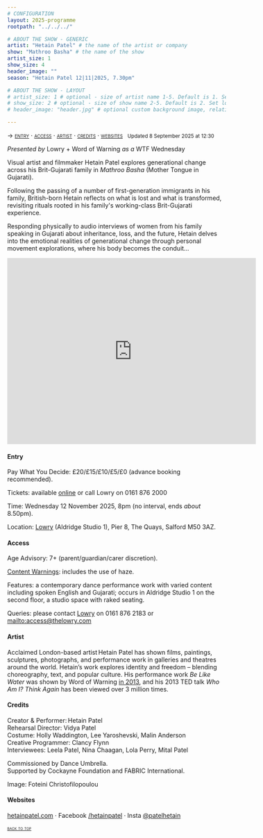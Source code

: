```yaml
---
# CONFIGURATION
layout: 2025-programme
rootpath: "../../../"

# ABOUT THE SHOW - GENERIC
artist: "Hetain Patel" # the name of the artist or company
show: "Mathroo Basha" # the name of the show
artist_size: 1
show_size: 4
header_image: ""
season: "Hetain Patel 12|11|2025, 7.30pm"

# ABOUT THE SHOW - LAYOUT
# artist_size: 1 # optional - size of artist name 1-5. Default is 1. Set longer names to lower values
# show_size: 2 # optional - size of show name 2-5. Default is 2. Set longer names to lower values
# header_image: "header.jpg" # optional custom background image, relative to current page

---
```

<span style='font-variant: small-caps'>→ [entry](/current/2025/patel/#entry) · [access](/current/2025/patel/#access) · [artist](/current/2025/patel/#artist) · [credits](/current/2025/patel/#credits) · [websites](/current/2025/patel/#websites)</span>&ensp; <small>Updated 8 September 2025 at 12:30</small>        
           
*Presented by* Lowry + Word of Warning *as a* WTF Wednesday        
         
Visual artist and filmmaker Hetain Patel explores generational change across his Brit-Gujarati family in *Mathroo Basha* (Mother Tongue in Gujarati).           
         
Following the passing of a number of first-generation immigrants in his family, British-born Hetain reflects on what is lost and what is transformed, revisiting rituals rooted in his family's working-class Brit-Gujarati experience.         
          
Responding physically to audio interviews of women from his family speaking in Gujarati about inheritance, loss, and the future, Hetain delves into the emotional realities of generational change through personal movement explorations, where his body becomes the conduit…   
         
<iframe width="573" height="429" src="https://youtube.com/embed/ONAFW590t4A" title="Mathroo Basha Trailer" frameborder="0" allow="accelerometer; autoplay; clipboard-write; encrypted-media; gyroscope; picture-in-picture; web-share" referrerpolicy="strict-origin-when-cross-origin" allowfullscreen></iframe>         
         
#### Entry          
Pay What You Decide: £20/£15/£10/£5/£0 (advance booking recommended).        
         
Tickets: available <a href="https://tickets.thelowry.com" target="_blank">online</a> or call Lowry on 0161 876 2000        
         
Time: Wednesday 12 November 2025, 8pm (no interval, ends *about* 8.50pm).          
                       
Location: <a href="https://thelowry.com/plan-your-visit-18cr" target="_blank">Lowry</a> (Aldridge Studio 1), Pier 8, The Quays, Salford M50 3AZ.         
        
#### Access         
Age Advisory: 7+ (parent/guardian/carer discretion).        
         
[Content Warnings](/warnings): includes the use of haze.         
        
Features: a contemporary dance performance work with varied content including spoken English and Gujarati; occurs in Aldridge Studio 1 on the second floor, a studio space with raked seating.         
         
Queries: please contact <a href="https://thelowry.com/visit-us/access" target="_blank">Lowry</a> on 0161 876 2183 or <mailto:access@thelowry.com>       
                  
#### Artist        
Acclaimed London-based artist Hetain Patel has shown films, paintings, sculptures, photographs, and performance work in galleries and theatres around the world. Hetain’s work explores identity and freedom – blending choreography, text, and popular culture. His performance work *Be Like Water* was shown by Word of Warning [in 2013](/archive/2013-spring/patel), and his 2013 TED talk *Who Am I? Think Again* has been viewed over 3 million times.            
         
#### Credits         
Creator & Performer: Hetain Patel<br>Rehearsal Director: Vidya Patel<br>Costume: Holly Waddington, Lee Yaroshevski, Malin Anderson<br>Creative Programmer: Clancy Flynn<br>Interviewees: Leela Patel, Nina Chaagan, Lola Perry, Mital Patel          
         
Commissioned by Dance Umbrella.<br>Supported by Cockayne Foundation and FABRIC International.          
         
Image: Foteini Christofilopoulou         
         
#### Websites        
<a href="https://hetainpatel.com" target="_blank">hetainpatel.com</a> · Facebook <a href="https://facebook.com/hetainpatel" target="_blank">/hetainpatel</a> · Insta <a href="https://instagram.com/patelhetain" target="_blank">@patelhetain</a>         
         
<small><span style='font-variant: small-caps'>[back to top](/current/2025/patel)</span></small>
